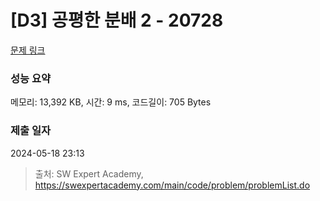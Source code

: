 # [D3] 공평한 분배 2 - 20728 

[문제 링크](https://swexpertacademy.com/main/code/problem/problemDetail.do?contestProbId=AY6cg0MKeVkDFAXt) 

### 성능 요약

메모리: 13,392 KB, 시간: 9 ms, 코드길이: 705 Bytes

### 제출 일자

2024-05-18 23:13



> 출처: SW Expert Academy, https://swexpertacademy.com/main/code/problem/problemList.do